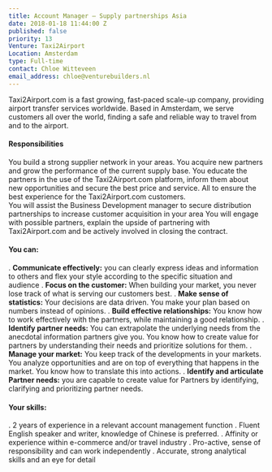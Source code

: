 ```yaml
---
title: Account Manager – Supply partnerships Asia
date: 2018-01-18 11:44:00 Z
published: false
priority: 13
Venture: Taxi2Airport
Location: Amsterdam
type: Full-time
contact: Chloe Witteveen
email_address: chloe@venturebuilders.nl
---
```


Taxi2Airport.com is a fast growing, fast-paced scale-up company, providing airport transfer services worldwide. Based in Amsterdam, we serve customers all over the world, finding a safe and reliable way to travel from and to the airport.

#### Responsibilities

You build a strong supplier network in your areas. You acquire new partners and grow the performance of the current supply base. You educate the partners in the use of the Taxi2Airport.com platform, inform them about new opportunities and secure the best price and service. All to ensure the best experience for the Taxi2Airport.com customers.\
You will assist the Business Development manager to secure distribution partnerships to increase customer acquisition in your area You will engage with possible partners, explain the upside of partnering with Taxi2Airport.com and be actively involved in closing the contract.

#### You can:

. **Communicate effectively:** you can clearly express ideas and information to others and flex your style according to the specific situation and audience
. **Focus on the customer:** When building your market, you never lose track of what is serving our customers best.
. **Make sense of statistics:** Your decisions are data driven. You make your plan based on numbers instead of opinions.
. **Build effective relationships:** You know how to work effectively with the partners, while maintaining a good relationship.
. **Identify partner needs:** You can extrapolate the underlying needs from the anecdotal information partners give you. You know how to create value for partners by understanding their needs and prioritize solutions for them.
. **Manage your market:** You keep track of the developments in your markets. You analyze opportunities and are on top of everything that happens in the market. You know how to translate this into actions.
. **Identify and articulate Partner needs:** you are capable to create value for Partners by identifying, clarifying and prioritizing partner needs.

#### Your skills:

  . 2 years of experience in a relevant account management function
  . Fluent English speaker and writer, knowledge of Chinese is preferred.
  . Affinity or experience within e-commerce and/or travel industry
  . Pro-active, sense of responsibility and can work independently
  . Accurate, strong analytical skills and an eye for detail